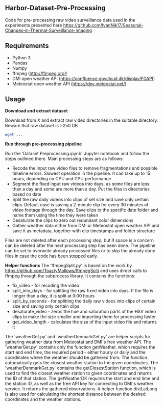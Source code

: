 ## Harbor-Dataset-Pre-Processing


Code for pre-processing raw video surveillance data used in the experiments presented here https://github.com/IvanNik17/Seasonal-Changes-in-Thermal-Surveillance-Imaging

## Requirements

- Python 3
- Pandas
- Numpy
- ffmpeg (http://ffmpeg.org/)
- DMI open weather API (https://confluence.govcloud.dk/display/FDAPI)
- Meteostat open weather API (https://dev.meteostat.net/)

## Usage

**Download and extract dataset**

Download from X and extract raw video directories in the suitable directory. Beware that raw dataset is >250 GB

```bash
wget ...
```

**Run through pre-processing pipeline**

Run the 'Dataset Preprocessing.ipynb' Jupyter notebook and follow the steps outlined there. Main processing steps are as follows:

- Recode the input raw video files to remove fragmentations and possible timeline errors. Slowest operation in the pipeline. It can take up to 15 hours, depending on CPU and GPU performance
- Segment the fixed input raw videos into days, as some files are less than a day and some are more than a day. Put the files in directories based on date
- Split the raw daily videos into clips of set size and save only certain clips. Default case is saving a 2-minute clip for every 30 minutes of video footage through the day. Save clips to the specific date folder and name them using the time they were taken
- Desaturate the clips to zero out redundant color dimensions
- Gather weather data either from DMI or Meteostat open weather API and save it as metadata, together with clip timestamps and folder structure

Files are not deleted after each processing step, but if space is a concern can be deleted after the next processing step has been done.
The pipeline can be set to overwrite already processed files or to skip the already done files in case the code has been stopped early.

**Helper functions**
The 'ffmpegSplit.py' is based on the work by https://github.com/ToastyMallows/ffmpegSplit and uses direct calls to ffmpeg through the subprocess library. It contains the functions:
- fix_video - for recoding the video 
- split_into_days - for splitting the raw fixed video into days. If the file is longer than a day, it is split at 0:00 hours
- split_by_seconds - for splitting the daily raw videos into clips of certain size and saving only certain clips
- desaturate_video - zeros the hue and saturation parts of the HSV video clips to make the size smaller and importing them for processing faster
- get_video_length - calculates the size of the input video file and returns it

The 'weatherGet.py' and 'weatherDenmarkGet.py' are helper scripts for gathering weather data from Meteostat and DMI's free weather API.
The 'weatherGet.py' contains only the function getWeather, which requires the start and end time, the required period - either hourly or daily and the coordinates where the weather should be gathered from. The function automatically gets the closest weather station to the given coordinates.
The 'weatherDenmarkGet.py' contains the getClosestStation function, which is used to find the closest weather station to given coordinates and returns the ID of that station. The getWeatherDK requires the start and end time and the station ID, as well as the free API key for connecting to DMI's weather service. It returns the gathered observations. A helper function distLatLong is also used for calculating the shortest distance between the desired coordinates and the weather stations.
